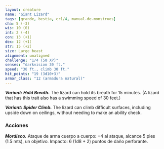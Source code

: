 ```yaml
---
layout: creature
name: "Giant Lizard"
tags: [grande, bestia, cr1/4, manual-de-monstruos]
cha: 5 (-3)
wis: 10 (0)
int: 2 (-4)
con: 13 (+1)
dex: 12 (+1)
str: 15 (+2)
size: Large beast
alignment: unaligned
challenge: "1/4 (50 XP)"
senses: "darkvision 30 ft."
speed: "30 ft., climb 30 ft."
hit_points: "19 (3d10+3)"
armor_class: "12 (armadura natural)"
---
```


***Variant: Hold Breath.*** The lizard can hold its breath for 15 minutes. (A lizard that has this trait also has a swimming speed of 30 feet.)

***Variant: Spider Climb.*** The lizard can climb difficult surfaces, including upside down on ceilings, without needing to make an ability check.

### Acciones

***Mordisco.*** Ataque de arma cuerpo a cuerpo: +4 al ataque, alcance 5 pies (1.5 mts), un objetivo. Impacto: 6 (1d8 + 2) puntos de daño perforante.